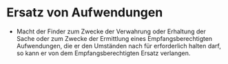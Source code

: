 # Ersatz von Aufwendungen

- Macht der Finder zum Zwecke der Verwahrung oder Erhaltung der Sache oder zum Zwecke der Ermittlung eines Empfangsberechtigten Aufwendungen, die er den Umständen nach für erforderlich halten darf, so kann er von dem Empfangsberechtigten Ersatz verlangen.

